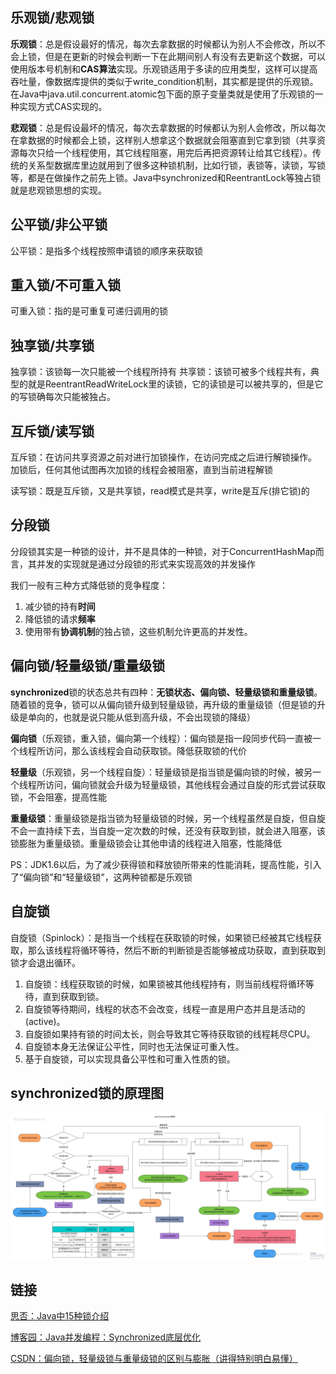 ## 乐观锁/悲观锁

**乐观锁**：总是假设最好的情况，每次去拿数据的时候都认为别人不会修改，所以不会上锁，但是在更新的时候会判断一下在此期间别人有没有去更新这个数据，可以使用版本号机制和**CAS算法**实现。乐观锁适用于多读的应用类型，这样可以提高吞吐量，像数据库提供的类似于write_condition机制，其实都是提供的乐观锁。在Java中java.util.concurrent.atomic包下面的原子变量类就是使用了乐观锁的一种实现方式CAS实现的。

**悲观锁**：总是假设最坏的情况，每次去拿数据的时候都认为别人会修改，所以每次在拿数据的时候都会上锁，这样别人想拿这个数据就会阻塞直到它拿到锁（共享资源每次只给一个线程使用，其它线程阻塞，用完后再把资源转让给其它线程）。传统的关系型数据库里边就用到了很多这种锁机制，比如行锁，表锁等，读锁，写锁等，都是在做操作之前先上锁。Java中synchronized和ReentrantLock等独占锁就是悲观锁思想的实现。

## 公平锁/非公平锁

公平锁：是指多个线程按照申请锁的顺序来获取锁

## 重入锁/不可重入锁

可重入锁：指的是可重复可递归调用的锁

## 独享锁/共享锁

独享锁：该锁每一次只能被一个线程所持有
共享锁：该锁可被多个线程共有，典型的就是ReentrantReadWriteLock里的读锁，它的读锁是可以被共享的，但是它的写锁确每次只能被独占。

## 互斥锁/读写锁

互斥锁：在访问共享资源之前对进行加锁操作，在访问完成之后进行解锁操作。 加锁后，任何其他试图再次加锁的线程会被阻塞，直到当前进程解锁

读写锁：既是互斥锁，又是共享锁，read模式是共享，write是互斥(排它锁)的

## 分段锁

分段锁其实是一种锁的设计，并不是具体的一种锁，对于ConcurrentHashMap而言，其并发的实现就是通过分段锁的形式来实现高效的并发操作

我们一般有三种方式降低锁的竞争程度：

1. 减少锁的持有**时间**
2. 降低锁的请求**频率**
3. 使用带有**协调机制**的独占锁，这些机制允许更高的并发性。

## 偏向锁/轻量级锁/重量级锁

**synchronized**锁的状态总共有四种：**无锁状态、偏向锁、轻量级锁和重量级锁**。随着锁的竞争，锁可以从偏向锁升级到轻量级锁，再升级的重量级锁（但是锁的升级是单向的，也就是说只能从低到高升级，不会出现锁的降级）

**偏向锁**（乐观锁，重入锁，偏向第一个线程）：偏向锁是指一段同步代码一直被一个线程所访问，那么该线程会自动获取锁。降低获取锁的代价

**轻量级**（乐观锁，另一个线程自旋）：轻量级锁是指当锁是偏向锁的时候，被另一个线程所访问，偏向锁就会升级为轻量级锁，其他线程会通过自旋的形式尝试获取锁，不会阻塞，提高性能

**重量级锁**：重量级锁是指当锁为轻量级锁的时候，另一个线程虽然是自旋，但自旋不会一直持续下去，当自旋一定次数的时候，还没有获取到锁，就会进入阻塞，该锁膨胀为重量级锁。重量级锁会让其他申请的线程进入阻塞，性能降低

PS：JDK1.6以后，为了减少获得锁和释放锁所带来的性能消耗，提高性能，引入了“偏向锁”和“轻量级锁”，这两种锁都是乐观锁

## 自旋锁

自旋锁（Spinlock）：是指当一个线程在获取锁的时候，如果锁已经被其它线程获取，那么该线程将循环等待，然后不断的判断锁是否能够被成功获取，直到获取到锁才会退出循环。

1. 自旋锁：线程获取锁的时候，如果锁被其他线程持有，则当前线程将循环等待，直到获取到锁。
2. 自旋锁等待期间，线程的状态不会改变，线程一直是用户态并且是活动的(active)。
3. 自旋锁如果持有锁的时间太长，则会导致其它等待获取锁的线程耗尽CPU。
4. 自旋锁本身无法保证公平性，同时也无法保证可重入性。
5. 基于自旋锁，可以实现具备公平性和可重入性质的锁。


## synchronized锁的原理图
![](../assets/synchronized原理图.jpg)

## 链接

[思否：Java中15种锁介绍](https://segmentfault.com/a/1190000017766364#item-8)

[博客园：Java并发编程：Synchronized底层优化](https://www.cnblogs.com/paddix/p/5405678.html)

[CSDN：偏向锁，轻量级锁与重量级锁的区别与膨胀（讲得特别明白易懂）](https://blog.csdn.net/choukekai/article/details/63688332)
